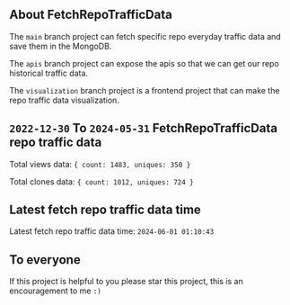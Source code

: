 ## About FetchRepoTrafficData

The `main` branch project can fetch specific repo everyday traffic data and save them in the MongoDB.

The `apis` branch project can expose the apis so that we can get our repo historical traffic data.

The `visualization` branch project is a frontend project that can make the repo traffic data visualization.

## `2022-12-30` To `2024-05-31` FetchRepoTrafficData repo traffic data

Total views data: `{ count: 1483, uniques: 350 }`

Total clones data: `{ count: 1012, uniques: 724 }`

## Latest fetch repo traffic data time

Latest fetch repo traffic data time: `2024-06-01 01:10:43`

## To everyone

If this project is helpful to you please star this project, this is an encouragement to me `:)`



